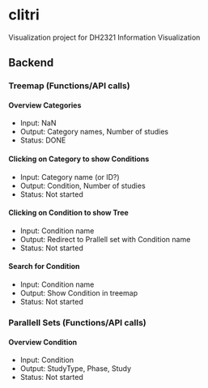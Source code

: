# clitri
Visualization project for DH2321 Information Visualization


## Backend

### Treemap (Functions/API calls)

#### Overview Categories
* Input: NaN
* Output: Category names, Number of studies
* Status: DONE

#### Clicking on Category to show Conditions
* Input: Category name (or ID?)
* Output: Condition, Number of studies
* Status: Not started

#### Clicking on Condition to show Tree
* Input: Condition name
* Output: Redirect to Prallell set with Condition name
* Status: Not started

#### Search for Condition
* Input: Condition name
* Output: Show Condition in treemap
* Status: Not started


### Parallell Sets (Functions/API calls)

#### Overview Condition
* Input: Condition
* Output: StudyType, Phase, Study
* Status: Not started